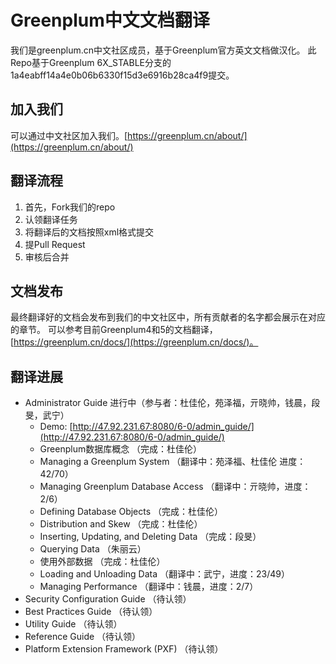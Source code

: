 # Greenplum中文文档翻译
我们是greenplum.cn中文社区成员，基于Greenplum官方英文文档做汉化。
此Repo基于Greenplum 6X_STABLE分支的1a4eabff14a4e0b06b6330f15d3e6916b28ca4f9提交。
## 加入我们
可以通过中文社区加入我们。[https://greenplum.cn/about/](https://greenplum.cn/about/)
## 翻译流程

 1. 首先，Fork我们的repo
 2. 认领翻译任务
 3. 将翻译后的文档按照xml格式提交
 4. 提Pull Request
 5. 审核后合并

## 文档发布
最终翻译好的文档会发布到我们的中文社区中，所有贡献者的名字都会展示在对应的章节。
可以参考目前Greenplum4和5的文档翻译，[https://greenplum.cn/docs/](https://greenplum.cn/docs/)。

## 翻译进展
- Administrator Guide 进行中（参与者：杜佳伦，苑泽福，亓晓帅，钱晨，段旻，武宁）
    - Demo: [http://47.92.231.67:8080/6-0/admin_guide/](http://47.92.231.67:8080/6-0/admin_guide/)
	- Greenplum数据库概念 （完成：杜佳伦）
	- Managing a Greenplum System （翻译中：苑泽福、杜佳伦 进度：42/70）
	- Managing Greenplum Database Access （翻译中：亓晓帅，进度：2/6）
	- Defining Database Objects （完成：杜佳伦）
	- Distribution and Skew （完成：杜佳伦）
	- Inserting, Updating, and Deleting Data （完成：段旻）
	- Querying Data （朱丽云）
	- 使用外部数据 （完成：杜佳伦）
	- Loading and Unloading Data （翻译中：武宁，进度：23/49）
	- Managing Performance （翻译中：钱晨，进度：2/7）
- Security Configuration Guide （待认领）
- Best Practices Guide （待认领）
- Utility Guide （待认领）
- Reference Guide （待认领）
- Platform Extension Framework (PXF) （待认领）
